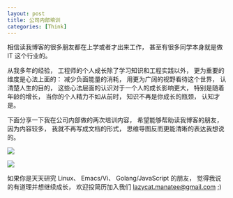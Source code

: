 ```yaml
---
layout: post
title: 公司内部培训
categories: [Think]
---
```


相信读我博客的很多朋友都在上学或者才出来工作， 甚至有很多同学本身就是做 IT 这个行业的。

从我多年的经验， 工程师的个人成长除了学习知识和工程实践以外， 更为重要的维度是心法上面的： 减少负面能量的消耗， 用更为广阔的视野看待这个世界， 认清楚人生的目的， 这些心法层面的认识对于一个人的成长影响更大， 特别是随着年龄的增长， 当你的个人精力不如从前时， 知识不再是你成长的瓶颈， 认知才是。

下面分享一下我在公司内部做的两次培训内容， 希望能够帮助读我博客的朋友， 因为内容较多， 我就不再写成文档的形式， 思维导图反而更能清晰的表达我想说的。

![]({{site.url}}/pics/internal-training/invincible-in-your-heart-can-be-invincible.png)

![]({{site.url}}/pics/internal-training/how-to-achieve-wide-horizons-and-rapidly-grow.png)

如果你是天天研究 Linux、 Emacs/Vi、 Golang/JavaScript 的朋友， 觉得我说的有道理并想继续成长， 欢迎投简历加入我们 lazycat.manatee@gmail.com ;)
